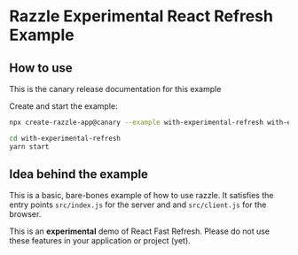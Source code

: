 # Razzle Experimental React Refresh Example

## How to use

<!-- START install generated instructions please keep comment here to allow auto update -->
<!-- DON'T EDIT THIS SECTION, INSTEAD RE-RUN yarn update-examples TO UPDATE -->
This is the canary release documentation for this example

Create and start the example:

```bash
npx create-razzle-app@canary --example with-experimental-refresh with-experimental-refresh

cd with-experimental-refresh
yarn start
```
<!-- END install generated instructions please keep comment here to allow auto update -->

## Idea behind the example
This is a basic, bare-bones example of how to use razzle. It satisfies the entry points
`src/index.js` for the server and and `src/client.js` for the browser.

This is an **experimental** demo of React Fast Refresh.
Please do not use these features in your application or project (yet).
